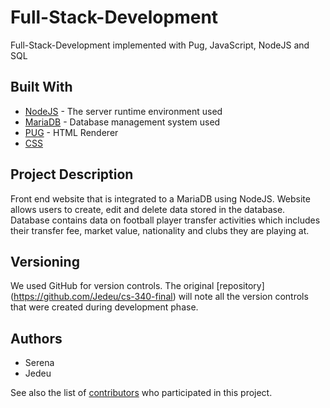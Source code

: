 # Full-Stack-Development
Full-Stack-Development implemented with Pug, JavaScript, NodeJS and SQL

## Built With

* [NodeJS](https://nodejs.org/en/) - The server runtime environment used
* [MariaDB](https://mariadb.com/kb/en/library/sql-statements/) - Database management system used
* [PUG](https://pugjs.org/api/getting-started.html) - HTML Renderer
* [CSS](https://developer.mozilla.org/en-US/docs/Web/CSS)

## Project Description

Front end website that is integrated to a MariaDB using NodeJS. Website allows users to create, edit and delete data stored in the database. Database contains data on football player transfer activities which includes their transfer fee, market value, nationality and clubs they are playing at.

## Versioning

We used GitHub for version controls. 
The original [repository] (https://github.com/Jedeu/cs-340-final) will note all the version controls that were created during development phase.

## Authors

* Serena 
* Jedeu

See also the list of [contributors](https://github.com/Jedeu/cs-340-final/graphs/contributors) who participated in this project.

